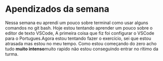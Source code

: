# Apendizados da semana
Nessa semana eu aprendi um pouco sobre terminal como usar alguns comandos no git bash. Hoje estou tentando aprender um pouco sobre o editor de texto VSCode, A primeira coisa que fiz foi configurar o VSCode para o Portugues.Agora estou tentando fazer o exercício, sei que estou atrasada mas estou no meu tempo. Como estou começando do zero acho tudo **muito intenso**muito rapido não estou conseguindo entrar no rítimo da turma.